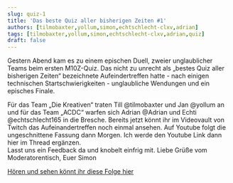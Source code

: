 ```yaml
---
slug: quiz-1
title: 'Das beste Quiz aller bisherigen Zeiten #1'
authors: [tilmobaxter,yollum,simon,echtschlecht-clxv,adrian]
tags: [tilmobaxter,yollum,simon,echtschlecht-clxv,adrian,quiz]
draft: false
---
```


Gestern Abend kam es zu einem epischen Duell, zweier unglaublicher Teams beim ersten M10Z-Quiz. Das nicht zu unrecht als „bestes Quiz aller bisherigen Zeiten“ bezeichnete Aufeindertreffen hatte - nach einigen technischen Startschwierigkeiten - unglaubliche Wendungen und ein episches Finale.

<!--truncate-->

Für das Team „Die Kreativen“ traten Till @tilmobaxter und Jan @yollum an und für das Team „ACDC“ warfen sich Adrian @Adrian und Echti @echtschlecht165 in die Bresche. Bereits jetzt könnt ihr im Videovault von Twitch das Aufeinandertreffen noch einmal ansehen. Auf Youtube folgt die ungeschnittene Fassung dann Morgen. Ich werde den Youtube Link dann hier im Thread ergänzen.
<br/>Lasst uns ein Feedback da und knobelt einfrig mit.
Liebe Grüße vom Moderatorentisch,
Euer Simon

<a href='https://www.youtube.com/watch?v=w4NMHDqqwqA'>Hören und sehen könnt ihr diese Folge hier</a>
